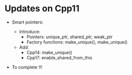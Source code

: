 # Updates on Cpp11
- Smart pointers:
  - Introduce:
    - Pointers: unique_ptr, shared_ptr, weak_ptr
    - Factory functions: make_unique<T>(), make_unique<T>()
  - Add:
    - Cpp14: make_unique<T>()
    - Cpp17: enable_shared_from_this<T>
    
- To complete !!!
